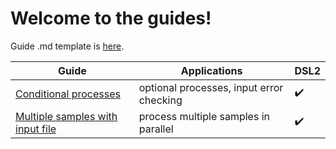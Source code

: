 # Welcome to the guides!

Guide .md template is [here](https://github.com/Sydney-Informatics-Hub/Nextflow_DSL2_template/blob/main/guides/guidetemplate.md).

|Guide                                                                                                                              |Applications                            |DSL2|
|-----------------------------------------------------------------------------------------------------------------------------------|----------------------------------------|-----|
|[Conditional processes](https://github.com/Sydney-Informatics-Hub/Nextflow_DSL2_template/blob/main/guides/conditional_processes.md)|optional processes, input error checking|    :heavy_check_mark: |
|[Multiple samples with input file](https://github.com/Sydney-Informatics-Hub/Nextflow_DSL2_template/blob/main/guides/process_inputcsv.md)|process multiple samples in parallel|:heavy_check_mark: |

